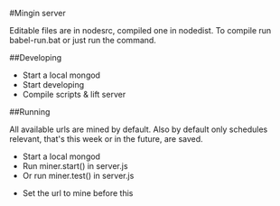 #Mingin server

Editable files are in nodesrc, compiled one in nodedist.
To compile run babel-run.bat or just run the command.

##Developing

- Start a local mongod
- Start developing
- Compile scripts & lift server

##Running

All available urls are mined by default. Also by default only schedules relevant, that's this week or in the future, are saved.

- Start a local mongod
-  Run miner.start() in server.js
-  Or run miner.test() in server.js
  * Set the url to mine before this